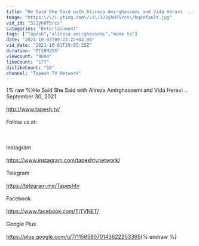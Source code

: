 ```yaml
---
title: "He Said She Said with Alireza Amirghassemi and Vida Heravi  ... September 30, 2021"
image: "https:\/\/i.ytimg.com\/vi\/322yhHT5rcs\/hqdefault.jpg"
vid_id: "322yhHT5rcs"
categories: "Entertainment"
tags: ["Tapesh","alireza amirghassemi","mano to"]
date: "2021-10-03T09:23:22+03:00"
vid_date: "2021-10-01T19:05:25Z"
duration: "PT58M25S"
viewcount: "9094"
likeCount: "177"
dislikeCount: "10"
channel: "Tapesh TV Network"
---
```

{% raw %}He Said She Said with Alireza Amirghassemi and Vida Heravi  ... September 30, 2021<br /><br /><a rel="nofollow" target="blank" href="http://www.tapesh.tv/">http://www.tapesh.tv/</a><br /><br />Follow us at:<br /><br /><br /><br />Instagram<br /><br /><a rel="nofollow" target="blank" href="https://www.instagram.com/tapeshtvnetwork/">https://www.instagram.com/tapeshtvnetwork/</a><br /><br />Telegram<br /><br /><a rel="nofollow" target="blank" href="https://telegram.me/Tapeshtv">https://telegram.me/Tapeshtv</a><br /><br />Facebook<br /><br /><a rel="nofollow" target="blank" href="https://www.facebook.com/TiTVNET/">https://www.facebook.com/TiTVNET/</a><br /><br />Google Plus<br /><br /><a rel="nofollow" target="blank" href="https://plus.google.com/u/7/115659070143622203365">https://plus.google.com/u/7/115659070143622203365</a>{% endraw %}
